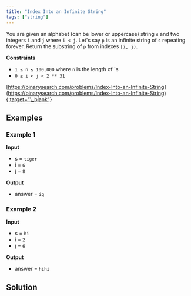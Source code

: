```yaml
---
title: "Index Into an Infinite String"
tags: ["string"]
---
```


You are given an alphabet (can be lower or uppercase) string `s` and two integers `i` and `j` where `i < j`. Let's say `p` is an infinite string of `s` repeating forever. Return the substring of `p` from indexes `[i, j)`.

**Constraints**

- `1 ≤ n ≤ 100,000` where `n` is the length of `s
- `0 ≤ i < j < 2 ** 31`

[https://binarysearch.com/problems/Index-Into-an-Infinite-String](https://binarysearch.com/problems/Index-Into-an-Infinite-String){:target="\_blank"}

## Examples

### Example 1

**Input**

- s = `tiger`
- i = `6`
- j = `8`

**Output**

- answer = `ig`

### Example 2

**Input**

- s = `hi`
- i = `2`
- j = `6`

**Output**

- answer = `hihi`

## Solution

<script src="https://gist.github.com/yaeba/16da7be5123724fcf6eccc25581cef5a.js?file=Index-Into-an-Infinite-String.cpp"></script>

